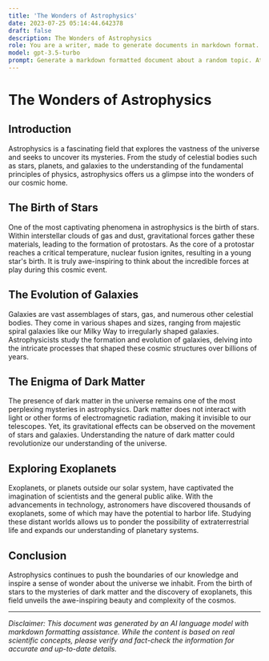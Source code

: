 ```yaml
---
title: 'The Wonders of Astrophysics'
date: 2023-07-25 05:14:44.642378
draft: false
description: The Wonders of Astrophysics
role: You are a writer, made to generate documents in markdown format. It is very important that all of the documents you generate are in valid markdown format.
model: gpt-3.5-turbo
prompt: Generate a markdown formatted document about a random topic. At the bottom, include a disclaimer explaining that the document was generated by you. The first line of the document should be the title. Make sure that the entire document is in proper markdown format, using a mix of various tags to make the document visually appealing.
---
```


# The Wonders of Astrophysics

## Introduction

Astrophysics is a fascinating field that explores the vastness of the universe and seeks to uncover its mysteries. From the study of celestial bodies such as stars, planets, and galaxies to the understanding of the fundamental principles of physics, astrophysics offers us a glimpse into the wonders of our cosmic home.

## The Birth of Stars

One of the most captivating phenomena in astrophysics is the birth of stars. Within interstellar clouds of gas and dust, gravitational forces gather these materials, leading to the formation of protostars. As the core of a protostar reaches a critical temperature, nuclear fusion ignites, resulting in a young star's birth. It is truly awe-inspiring to think about the incredible forces at play during this cosmic event.

## The Evolution of Galaxies

Galaxies are vast assemblages of stars, gas, and numerous other celestial bodies. They come in various shapes and sizes, ranging from majestic spiral galaxies like our Milky Way to irregularly shaped galaxies. Astrophysicists study the formation and evolution of galaxies, delving into the intricate processes that shaped these cosmic structures over billions of years.

## The Enigma of Dark Matter

The presence of dark matter in the universe remains one of the most perplexing mysteries in astrophysics. Dark matter does not interact with light or other forms of electromagnetic radiation, making it invisible to our telescopes. Yet, its gravitational effects can be observed on the movement of stars and galaxies. Understanding the nature of dark matter could revolutionize our understanding of the universe.

## Exploring Exoplanets

Exoplanets, or planets outside our solar system, have captivated the imagination of scientists and the general public alike. With the advancements in technology, astronomers have discovered thousands of exoplanets, some of which may have the potential to harbor life. Studying these distant worlds allows us to ponder the possibility of extraterrestrial life and expands our understanding of planetary systems.

## Conclusion

Astrophysics continues to push the boundaries of our knowledge and inspire a sense of wonder about the universe we inhabit. From the birth of stars to the mysteries of dark matter and the discovery of exoplanets, this field unveils the awe-inspiring beauty and complexity of the cosmos.

---

*Disclaimer: This document was generated by an AI language model with markdown formatting assistance. While the content is based on real scientific concepts, please verify and fact-check the information for accurate and up-to-date details.*
